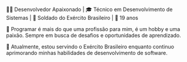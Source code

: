 👨‍💻 Desenvolvedor Apaixonado | 🎓 Técnico em Desenvolvimento de Sistemas | 🏢 Soldado do Exército Brasileiro | 🎉 19 anos

🚀 Programar é mais do que uma profissão para mim, é um hobby e uma paixão. Sempre em busca de desafios e oportunidades de aprendizado.

💼 Atualmente, estou servindo o Exército Brasileiro enquanto continuo aprimorando minhas habilidades de desenvolvimento de software.

